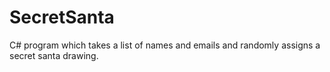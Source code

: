 # SecretSanta
C# program which takes a list of names and emails and randomly assigns a secret santa drawing.
